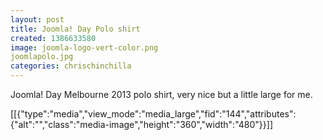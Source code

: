 ```yaml
---
layout: post
title: Joomla! Day Polo shirt
created: 1386633580
image: joomla-logo-vert-color.png
joomlapolo.jpg
categories: chrischinchilla 
---
```

<p>Joomla! Day Melbourne 2013 polo shirt, very nice but a little large for me.</p><p>[[{"type":"media","view_mode":"media_large","fid":"144","attributes":{"alt":"","class":"media-image","height":"360","width":"480"}}]]</p>
